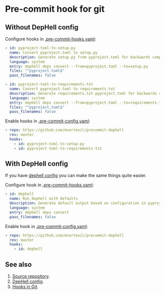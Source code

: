 # Pre-commit hook for git

## Without DepHell config

Configure hooks in [.pre-commit-hooks.yaml](https://github.com/mverteuil/precommit-dephell/blob/master/.pre-commit-hooks.yaml):

```yaml
- id: pyproject-toml-to-setup-py
  name: Convert pyproject.toml to setup.py
  description: Generate setup.py from pyproject.toml for backwards compatibility using 'dephell'.
  language: system
  entry: dephell deps convert --from=pyproject.toml --to=setup.py
  files: "^pyproject.toml$"
  pass_filenames: false

- id: pyproject-toml-to-requirements-txt
  name: Convert pyproject.toml to requirements.txt
  description: Generate requirements.txt pyproject.toml for backwards compatibility using 'dephell'.
  language: system
  entry: dephell deps convert --from=pyproject.toml --to=requirements.txt
  files: "^pyproject.toml$"
  pass_filenames: false
```

Enable hooks in [.pre-commit-config.yaml](https://github.com/mverteuil/precommit-dephell):

```yaml
- repo: https://github.com/mverteuil/precommit-dephell
  rev: master
  hooks:
    - id: pyproject-toml-to-setup-py
    - id: pyproject-toml-to-requirements-txt
```

## With DepHell config

If you have [dephell config](config) you can make the same things quite easier.

Configure hook in [.pre-commit-hooks.yaml](https://github.com/mverteuil/precommit-dephell/blob/master/.pre-commit-hooks.yaml):

```yaml
- id: dephell
  name: Run dephell with defaults
  description: Generate default output based on configuration in pyproject.toml. See https://dephell.readthedocs.io for configuration options.
  language: system
  entry: dephell deps convert
  pass_filenames: false
```

Enable hook in [.pre-commit-config.yaml](https://github.com/mverteuil/precommit-dephell):

```yaml
- repo: https://github.com/mverteuil/precommit-dephell
  rev: master
  hooks:
    - id: dephell
```

## See also

1. [Source repository]((https://github.com/mverteuil/precommit-dephell)).
1. [DepHell config](config).
1. [Hooks in Git](https://githooks.com/).
